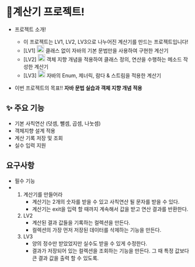 # 🧮계산기 프로젝트!
- 프로젝트 소개!
  
  - 이 프로젝트는 LV1, LV2, LV3으로 나누어진 계산기를 만드는 프로젝트입니다!
  - [LV1] <img src="https://github.com/user-attachments/assets/87bc3748-60a5-488f-9a4e-c0a33a5b07f2" width="20"/>
    클래스 없이 자바의 기본 문법만을 사용하여 구현한 계산기
  - [LV2] <img src="https://github.com/user-attachments/assets/9b593025-eec6-4cdb-b175-49249076afc5" width="20"/>
    객체 지향 개념을 적용하여 클래스 정의, 연산을 수행하는 메소드 작성한 계산기
  - [LV3] <img src="https://github.com/user-attachments/assets/26e4659c-361d-4dbf-ae6b-8607ccfa5124" width="20"/>
    자바의 Enum, 제너릭, 람다 & 스트림을 적용한 계산기

- 이번 프로젝트의 목표!! <strong>자바 문법 실습과 객체 지향 개념 적용</strong>

## ✨ 주요 기능
- 기본 사칙연산 (덧셈, 뺄셈, 곱셈, 나눗셈)
- 객체지향 설계 적용
- 계산 기록 저장 및 조회
- 실수 입력 지원


## 요구사항
- 필수 기능
 - 1. 계산기를 만들어라
      - 계산기는 2개의 숫자를 받을 수 있고 사칙연산 될 문자를 받을 수 있다.
      - 계산기는 exit을 입력 할 때까지 계속해서 값을 받고 연산 결과를 반환한다.
   3. LV2
      - 계산된 결과 값들을 기록하는 컬렉션을 만든다.
      - 컬렉션의 가장 먼저 저장된 데이터를 삭제하는 기능을 만든다.
   5. LV3
      - 양의 정수만 받았었지만 실수도 받을 수 있게 수정한다.
      - 결과가 저장되어 있는 컬렉션을 조회하는 기능을 만든다. 그 때 특정 값보다 큰 결과 값을 출력 할 수 있도록.
